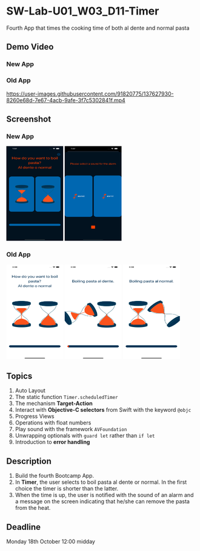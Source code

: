 # SW-Lab-U01_W03_D11-Timer
Fourth App that times the cooking time of both al dente and normal pasta 

## Demo Video

### New App


### Old App
https://user-images.githubusercontent.com/91820775/137627930-8260e68d-7e67-4acb-9afe-3f7c5302841f.mp4


## Screenshot


### New App
<div>
<img src="https://github.com/MarzouqAlmukhlif/SW-Lab-U01_W03_D11-Timer/raw/main/resources/imageNewApp/1.png" width="150" height="250" />
<img src="https://github.com/MarzouqAlmukhlif/SW-Lab-U01_W03_D11-Timer/raw/main/resources/imageNewApp/2.png" width="150" height="250" />
</div>

### Old App
<div>
<img src="https://github.com/MarzouqAlmukhlif/SW-Lab-U01_W03_D11-Timer/raw/main/resources/image/1.png" width="150" height="250" />
<img src="https://github.com/MarzouqAlmukhlif/SW-Lab-U01_W03_D11-Timer/raw/main/resources/image/2.png" width="150" height="250" />
<img src="https://github.com/MarzouqAlmukhlif/SW-Lab-U01_W03_D11-Timer/raw/main/resources/image/3.png" width="150" height="250" />
</div>

## Topics
1. Auto Layout
2. The static function `Timer.scheduledTimer`
3. The mechanism **Target-Action**
4. Interact with **Objective-C selectors** from Swift with the keyword `@objc`
5. Progress Views
6. Operations with float numbers
7. Play sound with the framework `AVFoundation`
8. Unwrapping optionals with `guard let` rather than `if let`
9. Introduction to **error handling**


## Description
1. Build the fourth Bootcamp App. 
2. In **Timer**, the user selects to boil pasta al dente or normal. In the first choice the timer is shorter than the latter.
3. When the time is up, the user is notified with the sound of an alarm and a message on the screen indicating that he/she can remove the pasta from the heat.

## Deadline 
Monday 18th October 12:00 midday
